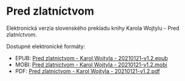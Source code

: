 # Pred zlatníctvom

Elektronická verzia slovenského prekladu knihy Karola Wojtylu - Pred zlatníctvom.

Dostupné elektronické formáty:

* EPUB: [Pred zlatnictvom - Karol Wojtyla - 20210121-v1.2.epub](https://github.com/viliampucik/pred-zlatnictvom/releases/download/v1.2/Pred.zlatnictvom.-.Karol.Wojtyla.-.20210121-v1.2.epub)
* MOBI: [Pred zlatnictvom - Karol Wojtyla - 20210121-v1.2.mobi](https://github.com/viliampucik/pred-zlatnictvom/releases/download/v1.2/Pred.zlatnictvom.-.Karol.Wojtyla.-.20210121-v1.2.mobi)
* PDF: [Pred zlatnictvom - Karol Wojtyla - 20210121-v1.2.pdf](https://github.com/viliampucik/pred-zlatnictvom/releases/download/v1.2/Pred.zlatnictvom.-.Karol.Wojtyla.-.20210121-v1.2.pdf)
